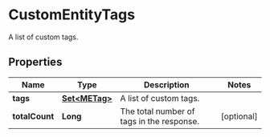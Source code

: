 

# CustomEntityTags

A list of custom tags.

## Properties

| Name | Type | Description | Notes |
|------------ | ------------- | ------------- | -------------|
|**tags** | [**Set&lt;METag&gt;**](METag.md) | A list of custom tags. |  |
|**totalCount** | **Long** | The total number of tags in the response. |  [optional] |



